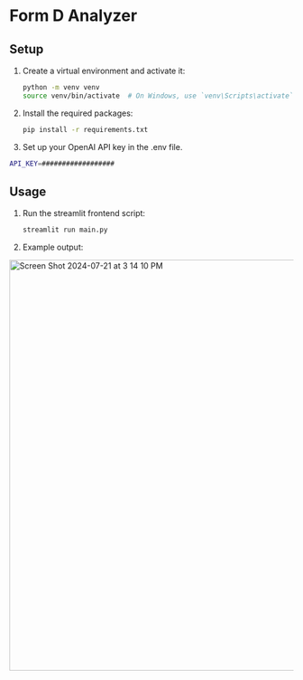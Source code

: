 # Form D Analyzer

## Setup

1. Create a virtual environment and activate it:
    ```bash
    python -m venv venv
    source venv/bin/activate  # On Windows, use `venv\Scripts\activate`
    ```

2. Install the required packages:
    ```bash
    pip install -r requirements.txt
    ```

3. Set up your OpenAI API key in the .env file.
```bash
API_KEY=##################
```

## Usage

1. Run the streamlit frontend script:
    ```bash
    streamlit run main.py
    ```

2. Example output:
<img width="727" alt="Screen Shot 2024-07-21 at 3 14 10 PM" src="https://github.com/user-attachments/assets/8e878792-ba34-44be-8298-ae7f7909a38b">


